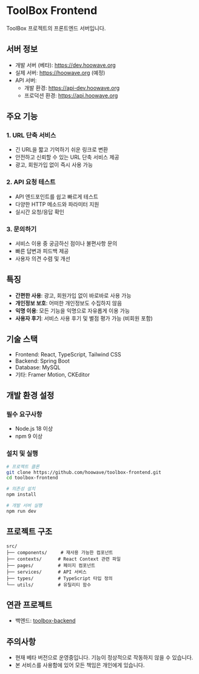 # ToolBox Frontend

ToolBox 프로젝트의 프론트엔드 서버입니다.

## 서버 정보

- 개발 서버 (베타): https://dev.hoowave.org
- 실제 서버: https://hoowave.org (예정)
- API 서버:
  - 개발 환경: https://api-dev.hoowave.org
  - 프로덕션 환경: https://api.hoowave.org

## 주요 기능

### 1. URL 단축 서비스
- 긴 URL을 짧고 기억하기 쉬운 링크로 변환
- 안전하고 신뢰할 수 있는 URL 단축 서비스 제공
- 광고, 회원가입 없이 즉시 사용 가능

### 2. API 요청 테스트
- API 엔드포인트를 쉽고 빠르게 테스트
- 다양한 HTTP 메소드와 파라미터 지원
- 실시간 요청/응답 확인

### 3. 문의하기
- 서비스 이용 중 궁금하신 점이나 불편사항 문의
- 빠른 답변과 피드백 제공
- 사용자 의견 수렴 및 개선

## 특징

- **간편한 사용**: 광고, 회원가입 없이 바로바로 사용 가능
- **개인정보 보호**: 어떠한 개인정보도 수집하지 않음
- **익명 이용**: 모든 기능을 익명으로 자유롭게 이용 가능
- **사용자 후기**: 서비스 사용 후기 및 별점 평가 가능 (비회원 포함)

## 기술 스택

- Frontend: React, TypeScript, Tailwind CSS
- Backend: Spring Boot
- Database: MySQL
- 기타: Framer Motion, CKEditor

## 개발 환경 설정

### 필수 요구사항

- Node.js 18 이상
- npm 9 이상

### 설치 및 실행

```bash
# 프로젝트 클론
git clone https://github.com/hoowave/toolbox-frontend.git
cd toolbox-frontend

# 의존성 설치
npm install

# 개발 서버 실행
npm run dev
```

## 프로젝트 구조

```
src/
├── components/     # 재사용 가능한 컴포넌트
├── contexts/      # React Context 관련 파일
├── pages/         # 페이지 컴포넌트
├── services/      # API 서비스
├── types/         # TypeScript 타입 정의
└── utils/         # 유틸리티 함수
```

## 연관 프로젝트

- 백엔드: [toolbox-backend](https://github.com/hoowave/toolbox-backend)

## 주의사항

- 현재 베타 버전으로 운영중입니다. 기능이 정상적으로 작동하지 않을 수 있습니다.
- 본 서비스를 사용함에 있어 모든 책임은 개인에게 있습니다.
